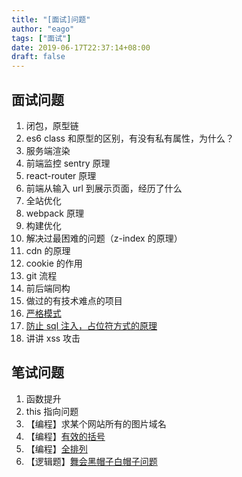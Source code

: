 ```yaml
---
title: "[面试]问题"
author: "eago"
tags: ["面试"]
date: 2019-06-17T22:37:14+08:00
draft: false
---
```


## 面试问题

1. 闭包，原型链
2. es6 class 和原型的区别，有没有私有属性，为什么？
3. 服务端渲染
4. 前端监控 sentry 原理
5. react-router 原理
6. 前端从输入 url 到展示页面，经历了什么
7. 全站优化
8. webpack 原理
9. 构建优化
10. 解决过最困难的问题（z-index 的原理）
11. cdn 的原理
12. cookie 的作用
13. git 流程
14. 前后端同构
15. 做过的有技术难点的项目
16. [严格模式](https://www.zhihu.com/question/26160868)
17. [防止 sql 注入，占位符方式的原理](https://my.oschina.net/u/860267/blog/761167)
18. 讲讲 xss 攻击

## 笔试问题

1. 函数提升
2. this 指向问题
3. 【编程】求某个网站所有的图片域名
4. 【编程】[有效的括号](https://juejin.im/post/5b7a7f56f265da433e794656)
5. 【编程】[全排列](https://blog.csdn.net/u013309870/article/details/68941284)
6. 【逻辑题】[舞会黑帽子白帽子问题](https://www.zhihu.com/question/26160868)

